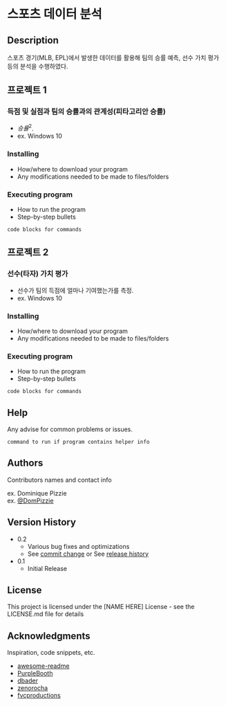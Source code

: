 # 스포츠 데이터 분석


## Description

스포츠 경기(MLB, EPL)에서 발생한 데이터를 활용해 팀의 승률 예측, 선수 가치 평가 등의 분석을 수행하였다.

## 프로젝트 1

### 득점 및 실점과 팀의 승률과의 관계성(피타고리안 승률)

* $승률^2$.
* ex. Windows 10

### Installing

* How/where to download your program
* Any modifications needed to be made to files/folders

### Executing program

* How to run the program
* Step-by-step bullets
```
code blocks for commands
```

## 프로젝트 2

### 선수(타자) 가치 평가

* 선수가 팀의 득점에 얼마나 기여했는가를 측정.
* ex. Windows 10

### Installing

* How/where to download your program
* Any modifications needed to be made to files/folders

### Executing program

* How to run the program
* Step-by-step bullets
```
code blocks for commands
```
## Help

Any advise for common problems or issues.
```
command to run if program contains helper info
```

## Authors

Contributors names and contact info

ex. Dominique Pizzie  
ex. [@DomPizzie](https://twitter.com/dompizzie)

## Version History

* 0.2
    * Various bug fixes and optimizations
    * See [commit change]() or See [release history]()
* 0.1
    * Initial Release

## License

This project is licensed under the [NAME HERE] License - see the LICENSE.md file for details

## Acknowledgments

Inspiration, code snippets, etc.
* [awesome-readme](https://github.com/matiassingers/awesome-readme)
* [PurpleBooth](https://gist.github.com/PurpleBooth/109311bb0361f32d87a2)
* [dbader](https://github.com/dbader/readme-template)
* [zenorocha](https://gist.github.com/zenorocha/4526327)
* [fvcproductions](https://gist.github.com/fvcproductions/1bfc2d4aecb01a834b46)
